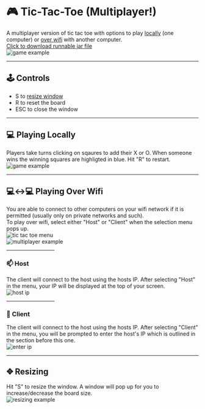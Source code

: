 # 🎮 Tic-Tac-Toe (Multiplayer!)
A multiplayer version of tic tac toe with options to play [locally](#-playing-locally) (one computer) or [over wifi](#%EF%B8%8F-playing-over-wifi) with another computer.  
<a href="https://github.com/Incandescent-Turtle/tictactoe/raw/main/TicTacToe.jar">Click to download runnable jar file</a>  
![game example](https://user-images.githubusercontent.com/59327500/160262201-4a940521-a914-472f-88e0-1211d0e915bc.gif)

---
## 🕹️ Controls
- S to [resize window](#-resizing)
- R to reset the board
- ESC to close the window

---
## 💻 Playing Locally
Players take turns clicking on sqaures to add their X or O. When someone wins the winning squares are highligted in blue. Hit "R" to restart.  
![game example](https://user-images.githubusercontent.com/59327500/160262201-4a940521-a914-472f-88e0-1211d0e915bc.gif)  

---
## 💻↔️💻 Playing Over Wifi
You are able to connect to other computers on your wifi network if it is permitted (usually only on private networks and such).  
To play over wifi, select either "Host" or "Client" when the selection menu pops up.  
![tic tac toe menu](https://user-images.githubusercontent.com/59327500/160262317-c850068a-bc12-4a3e-9f28-c3fca4425465.PNG)  
![multiplayer example](https://user-images.githubusercontent.com/59327500/160262560-d4883f46-2933-48a1-81d4-dc50c050ebc8.gif)  

<hr width="25%">

### 📫 Host  
The client will connect to the host using the hosts IP. After selecting "Host" in the menu, your IP will be displayed at the top of your screen.  
![host ip](https://user-images.githubusercontent.com/59327500/160268276-bee21351-4f6e-42e3-8fae-84af35558a66.PNG)

<hr width="25%">  

### 📡 Client  
The client will connect to the host using the hosts IP. After selecting "Client" in the menu, you will be prompted to enter the host's IP which is outlined in the section before this one.  
![enter ip](https://user-images.githubusercontent.com/59327500/160262413-f99f26dd-e6c3-4100-a2b5-54318ac9f008.PNG)  

---
## ✥ Resizing
Hit "S" to resize the window. A window will pop up for you to increase/decrease the board size.  
![resizing example](https://user-images.githubusercontent.com/59327500/160262718-4eec5a4a-8da0-481b-94ec-9ee7b4be7226.gif)
